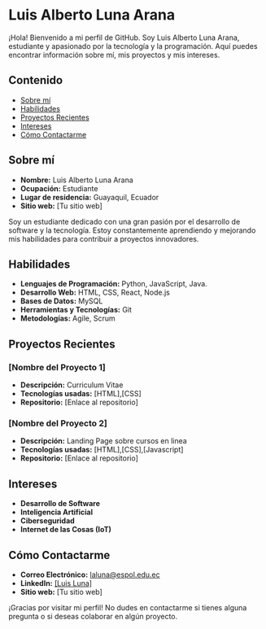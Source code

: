 # Luis Alberto Luna Arana

¡Hola! Bienvenido a mi perfil de GitHub. Soy Luis Alberto Luna Arana, estudiante y apasionado por la tecnología y la programación. Aquí puedes encontrar información sobre mí, mis proyectos y mis intereses.

## Contenido
* [Sobre mí](#sobre-mí)
* [Habilidades](#habilidades)
* [Proyectos Recientes](#proyectos-recientes)
* [Intereses](#intereses)
* [Cómo Contactarme](#cómo-contactarme)

## Sobre mí
- **Nombre:** Luis Alberto Luna Arana
- **Ocupación:** Estudiante
- **Lugar de residencia:** Guayaquil, Ecuador
- **Sitio web:** [Tu sitio web]
  
Soy un estudiante dedicado con una gran pasión por el desarrollo de software y la tecnología. Estoy constantemente aprendiendo y mejorando mis habilidades para contribuir a proyectos innovadores.

## Habilidades
- **Lenguajes de Programación:** Python, JavaScript, Java.
- **Desarrollo Web:** HTML, CSS, React, Node.js
- **Bases de Datos:** MySQL
- **Herramientas y Tecnologías:** Git
- **Metodologías:** Agile, Scrum

## Proyectos Recientes
### [Nombre del Proyecto 1]
- **Descripción:** Curriculum Vitae
- **Tecnologías usadas:** [HTML],[CSS]
- **Repositorio:** [Enlace al repositorio]

### [Nombre del Proyecto 2]
- **Descripción:** Landing Page sobre cursos en linea
- **Tecnologías usadas:** [HTML],[CSS],[Javascript]
- **Repositorio:** [Enlace al repositorio]

## Intereses
- **Desarrollo de Software**
- **Inteligencia Artificial**
- **Ciberseguridad**
- **Internet de las Cosas (IoT)**

## Cómo Contactarme
- **Correo Electrónico:** laluna@espol.edu.ec
- **LinkedIn:** [\[Luis Luna\]](https://ec.linkedin.com/in/luisluna2307)
- **Sitio web:** [Tu sitio web]

¡Gracias por visitar mi perfil! No dudes en contactarme si tienes alguna pregunta o si deseas colaborar en algún proyecto.
